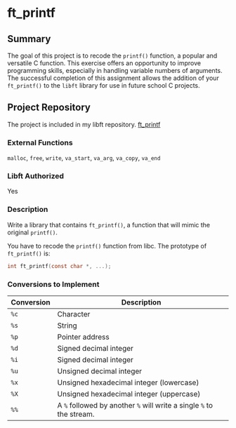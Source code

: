 # ft_printf

## Summary
The goal of this project is to recode the `printf()` function, a popular and versatile C function. This exercise offers an opportunity to improve programming skills, especially in handling variable numbers of arguments. The successful completion of this assignment allows the addition of your `ft_printf()` to the `libft` library for use in future school C projects.

## Project Repository
The project is included in my libft repository.
[ft_printf](https://github.com/ele-sage/42/blob/master/Core/libft/srcs/projects/ft_printf.c)

### External Functions
`malloc`, `free`, `write`, `va_start`, `va_arg`, `va_copy`, `va_end`

### Libft Authorized
Yes

### Description
Write a library that contains `ft_printf()`, a function that will mimic the original `printf()`.

You have to recode the `printf()` function from libc. The prototype of `ft_printf()` is:
```c
int ft_printf(const char *, ...);
```

### Conversions to Implement

| Conversion | Description |
| --- | --- |
| `%c` | Character |
| `%s` | String |
| `%p` | Pointer address |
| `%d` | Signed decimal integer |
| `%i` | Signed decimal integer |
| `%u` | Unsigned decimal integer |
| `%x` | Unsigned hexadecimal integer (lowercase) |
| `%X` | Unsigned hexadecimal integer (uppercase) |
| `%%` | A `%` followed by another `%` will write a single `%` to the stream. |
